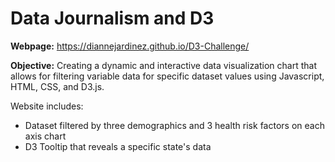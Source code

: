 # Data Journalism and D3

**Webpage:** https://diannejardinez.github.io/D3-Challenge/


**Objective:** Creating a dynamic and interactive data visualization chart that allows for filtering variable data for specific dataset values using Javascript, HTML, CSS, and D3.js.

Website includes:
- Dataset filtered by three demographics and 3 health risk factors on each axis chart
- D3 Tooltip that reveals a specific state's data